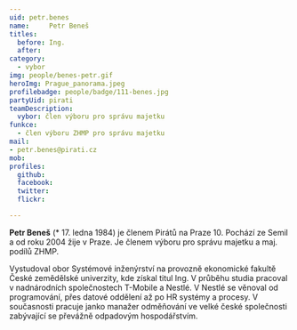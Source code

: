 ```yaml
---
uid: petr.benes
name:     Petr Beneš 
titles:
  before: Ing. 
  after:
category: 
  - vybor
img: people/benes-petr.gif
heroImg: Prague_panorama.jpeg
profilebadge: people/badge/111-benes.jpg
partyUid: pirati
teamDescription:
  vybor: člen výboru pro správu majetku
funkce: 
  - člen výboru ZHMP pro správu majetku
mail:
- petr.benes@pirati.cz
mob: 
profiles:
  github:       
  facebook:    
  twitter: 		  
  flickr:		  

---
```


**Petr Beneš** (* 17. ledna 1984) je členem Pirátů na Praze 10. Pochází ze Semil a od roku 2004 žije v Praze. Je členem výboru pro správu majetku a maj. podílů ZHMP.

Vystudoval obor Systémové inženýrství na provozně ekonomické fakultě České zemědělské univerzity, kde získal titul Ing. V průběhu studia pracoval v nadnárodních společnostech T-Mobile a Nestlé. V Nestlé se věnoval od programování, přes datové oddělení až po HR systémy a procesy. V současnosti pracuje janko manažer odměňování ve velké české společnosti zabývající se převážně odpadovým hospodářstvím.
